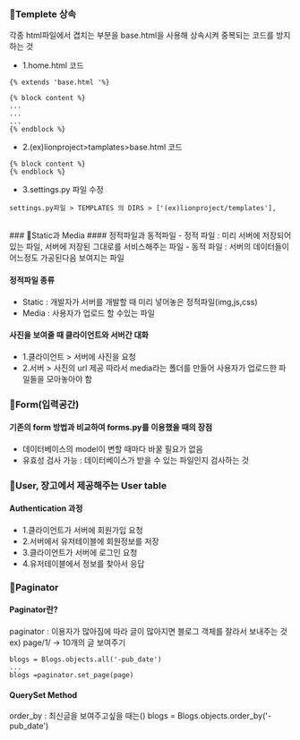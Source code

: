 
### 🔸Templete 상속
각종 html파일에서 겹치는 부분을 base.html을 사용해 상속시켜 중복되는 코드를 방지하는 것
<br>
- 1.home.html 코드
```
{% extends 'base.html '%}

{% block content %}
...
...
...
{% endblock %}
```
- 2.(ex)lionproject>tamplates>base.html 코드
```
{% block content %}
{% endblock %}
```

- 3.settings.py 파일 수정
```
settings.py파일 > TEMPLATES 의 DIRS > ['(ex)lionproject/templates'],
```
<br>
### 🔸Static과 Media
#### 정적파일과 동적파일
- 정적 파일 : 미리 서버에 저장되어 있는 파일, 서버에 저장된 그대로를 서비스해주는 파일
- 동적 파일 : 서버의 데이터들이 어느정도 가공된다음 보여지는 파일

#### 정적파일 종류
- Static : 개발자가 서버를 개발할 때 미리 넣어놓은 정적파일(img,js,css)
- Media : 사용자가 업로드 할 수있는 파일

#### 사진을 보여줄 때 클라이언트와 서버간 대화
- 1.클라이언트 > 서버에 사진을 요청
- 2.서버 > 사진의 url 제공
따라서 media라는 폴더를 만들어 사용자가 업로드한 파일들을 모아놓아야 함

### 🔸Form(입력공간)
#### 기존의 form 방법과 비교하여 forms.py를 이용했을 때의 장점
- 데이터베이스의 model이 변할 때마다 바꿀 필요가 없음
- 유효성 검사 가능 : 데이터베이스가 받을 수 있는 파일인지 검사하는 것

### 🔸User, 장고에서 제공해주는 User table
#### Authentication 과정
- 1.클라이언트가 서버에 회원가입 요청
- 2.서버에서 유저테이블에 회원정보를 저장
- 3.클라이언트가 서버에 로그인 요청
- 4.유저테이블에서 정보를 찾아서 응답

### 🔸Paginator
#### Paginator란?
paginator : 이용자가 많아짐에 따라 글이 많아지면 블로그 객체를 잘라서 보내주는 것
ex) page/1/ -> 10개의 글 보여주기
```
blogs = Blogs.objects.all('-pub_date')
...
blogs =paginator.set_page(page)
```

#### QuerySet Method
order_by : 최신글을 보여주고싶을 때는()
blogs = Blogs.objects.order_by('-pub_date')
